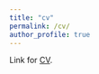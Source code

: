 ```yaml
---
title: "cv"
permalink: /cv/
author_profile: true
---
```




Link for <a href="{{ '/files/cv.pdf' | relative_url }}" target="_blank">CV</a>.
